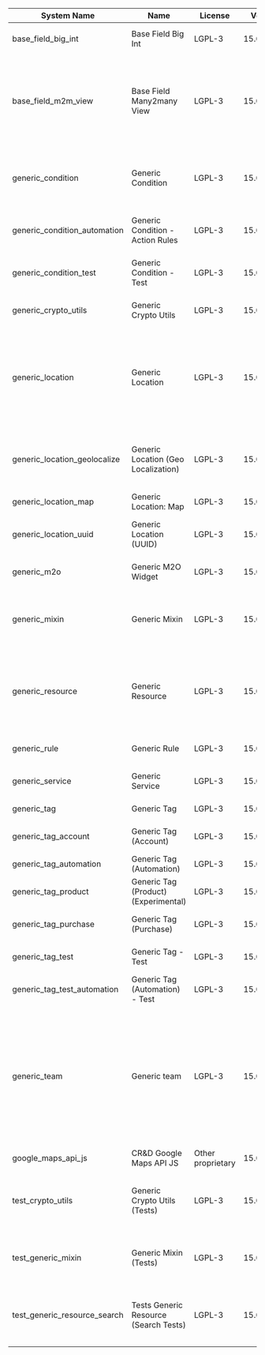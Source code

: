 | System Name | Name | License | Version | Summary | Price |
|---|---|---|---|---|---|
| base_field_big_int | Base Field Big Int | LGPL-3 | 15.0.0.5.0 | BigInt field implementation for Odoo |  |
| base_field_m2m_view | Base Field Many2many View | LGPL-3 | 15.0.0.5.0 | Adds Many2manyView field implementation for Odoo. Useful in cases when m2m relation computed via Postgresql View |  |
| generic_condition | Generic Condition | LGPL-3 | 15.0.1.21.0 | Create generic conditions on which you         can program some logic in Odoo objects |  |
| generic_condition_automation | Generic Condition - Action Rules | LGPL-3 | 15.0.1.4.0 | Generic Conditions (Integration with Action Rules) |  |
| generic_condition_test | Generic Condition - Test | LGPL-3 | 15.0.1.11.0 | Generic Conditions - Tests (do not install manualy) |  |
| generic_crypto_utils | Generic Crypto Utils | LGPL-3 | 15.0.0.8.0 | Technical utils to add encryption to other addons |  |
| generic_location | Generic Location | LGPL-3 | 15.0.2.9.0 | Allows you to make an abstract description of the         objects location relative to the general location         (for example: house3 -> office5 -> room2 -> table5) |  |
| generic_location_geolocalize | Generic Location (Geo Localization) | LGPL-3 | 15.0.1.10.0 | Generic Location (Automaticaly determine geo coordinates         for location by its address) |  |
| generic_location_map | Generic Location: Map | LGPL-3 | 15.0.1.9.0 | Display locations on map view. |  |
| generic_location_uuid | Generic Location (UUID) | LGPL-3 | 15.0.1.7.0 | Generic Location (Add UUID to generic locations) |  |
| generic_m2o | Generic M2O Widget | LGPL-3 | 15.0.1.8.0 | Generic Many2one widget |  |
| generic_mixin | Generic Mixin | LGPL-3 | 15.0.1.80.0 | Technical module with generic mixins, that may help to build other modules |  |
| generic_resource | Generic Resource | LGPL-3 | 15.0.1.49.0 | Provides the ability to create and categorize         various resources that can be used in other Odoo modules. |  |
| generic_rule | Generic Rule | LGPL-3 | 15.0.1.7.0 | Adds new top-level menu 'rules' |  |
| generic_service | Generic Service | LGPL-3 | 15.0.1.29.0 | Create and manage service catalog |  |
| generic_tag | Generic Tag | LGPL-3 | 15.0.2.13.0 | Generic tag management. |  |
| generic_tag_account | Generic Tag (Account) | LGPL-3 | 15.0.1.5.0 | Generic tag integration with account addon |  |
| generic_tag_automation | Generic Tag (Automation) | LGPL-3 | 15.0.1.5.0 |  |  |
| generic_tag_product | Generic Tag (Product) (Experimental) | LGPL-3 | 15.0.1.5.0 | Generic tag integration with product addon |  |
| generic_tag_purchase | Generic Tag (Purchase) | LGPL-3 | 15.0.1.5.0 | Generic tag integration with purchase addon |  |
| generic_tag_test | Generic Tag - Test | LGPL-3 | 15.0.1.7.0 | Generic Tag - Tests (do not install manualy) |  |
| generic_tag_test_automation | Generic Tag (Automation) - Test | LGPL-3 | 15.0.1.4.0 |  |  |
| generic_team | Generic team | LGPL-3 | 15.0.1.20.0 | With this module you can create teams and add         users to them, which allows you to perform group         actions (such as assigning a responsible team         instead of one person) while working with Odoo applications. |  |
| google_maps_api_js | CR&D Google Maps API JS | Other proprietary | 15.0.0.4.0 |  |  |
| test_crypto_utils | Generic Crypto Utils (Tests) | LGPL-3 | 15.0.0.13.0 | Technical module that have to be used to test Generic Crypto Utils module |  |
| test_generic_mixin | Generic Mixin (Tests) | LGPL-3 | 15.0.0.23.0 | Technical module that have to be used to test Generic Mixin module |  |
| test_generic_resource_search | Tests Generic Resource (Search Tests) | LGPL-3 | 15.0.0.4.0 | Technical module that have to be used to test Generic Resource search cases |  |
